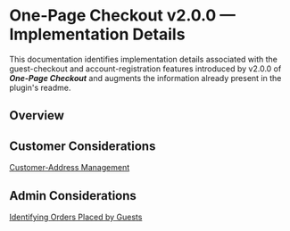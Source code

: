 # One-Page Checkout v2.0.0 &mdash; Implementation Details #

This documentation identifies implementation details associated with the guest-checkout and account-registration features introduced by v2.0.0 of ***One-Page Checkout*** and augments the information already present in the plugin's readme.

## Overview ##
## Customer Considerations ##

[Customer-Address Management](address_management.md)

## Admin Considerations ##

[Identifying Orders Placed by Guests](admin_orders_configuration.md)
